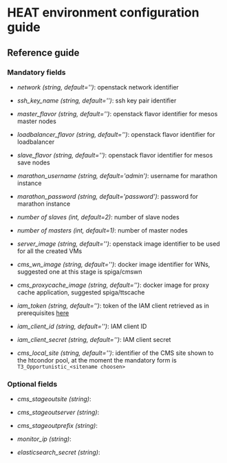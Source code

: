 # HEAT environment configuration guide


## Reference guide

### Mandatory fields

* *network (string, default='')*: openstack network identifier

* *ssh_key_name (string, default='')*: ssh key pair identifier

* *master_flavor (string, default='')*: openstack flavor identifier for mesos master nodes

* *loadbalancer_flavor (string, default='')*: openstack flavor identifier for loadbalancer

* *slave_flavor (string, default='')*: openstack flavor identifier for mesos save nodes

* *marathon_username (string, default='admin')*: username for marathon instance

* *marathon_password (string, default='password')*: password for marathon instance

* *number of slaves (int, default=2)*: number of slave nodes

* *number of masters (int, default=1)*: number of master nodes

* *server_image (string, default='')*: openstack image identifier to be used for all the created VMs

* *cms_wn_image (string, default='')*: docker image identifier for WNs, suggested one at this stage is spiga/cmswn

* *cms_proxycache_image (string, default='')*: docker image for proxy cache application, suggested spiga/ttscache

* *iam_token (string, default='')*: token of the IAM client retrieved as in prerequisites [here](Getting-started.md)

* *iam_client_id (string, default='')*: IAM client ID

* *iam_client_secret (string, default='')*: IAM client secret

* *cms_local_site (string, default='')*: identifier of the CMS site shown to the htcondor pool, at the moment the mandatory form is `T3_Opportunistic_<sitename choosen>`

### Optional fields

* *cms_stageoutsite (string)*:

* *cms_stageoutserver (string)*:

* *cms_stageoutprefix (string)*:

* *monitor_ip (string)*:

* *elasticsearch_secret (string)*:
